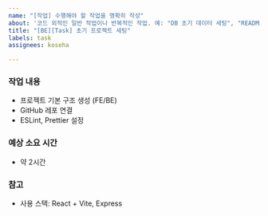 ```yaml
---
name: "[작업] 수행해야 할 작업을 명확히 작성"
about: '코드 외적인 일반 작업이나 반복적인 작업. 예: "DB 초기 데이터 세팅", "README 업데이트"'
title: "[BE][Task] 초기 프로젝트 세팅"
labels: task
assignees: koseha

---
```


### 작업 내용
- 프로젝트 기본 구조 생성 (FE/BE)
- GitHub 레포 연결
- ESLint, Prettier 설정

### 예상 소요 시간
- 약 2시간

### 참고
- 사용 스택: React + Vite, Express
